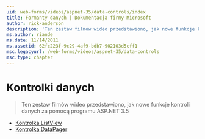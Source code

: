 ```yaml
---
uid: web-forms/videos/aspnet-35/data-controls/index
title: Formanty danych | Dokumentacja firmy Microsoft
author: rick-anderson
description: 'Ten zestaw filmów wideo przedstawiono, jak nowe funkcje kontroli danych za pomocą programu ASP.NET 3.5'
ms.author: riande
ms.date: 11/14/2011
ms.assetid: 62fc223f-9c29-4af9-bdb7-902103d5cff1
msc.legacyurl: /web-forms/videos/aspnet-35/data-controls
msc.type: chapter
---
```

<a name="data-controls"></a>Kontrolki danych
====================
> Ten zestaw filmów wideo przedstawiono, jak nowe funkcje kontroli danych za pomocą programu ASP.NET 3.5


- [Kontrolka ListView](the-listview-control.md)
- [Kontrolka DataPager](the-datapager-control.md)
